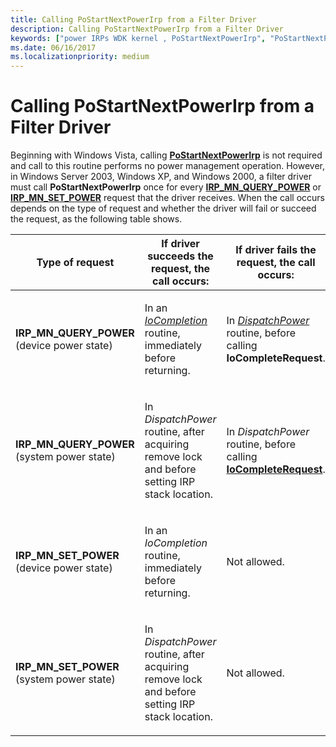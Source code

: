 ```yaml
---
title: Calling PoStartNextPowerIrp from a Filter Driver
description: Calling PoStartNextPowerIrp from a Filter Driver
keywords: ["power IRPs WDK kernel , PoStartNextPowerIrp", "PoStartNextPowerIrp", "filter drivers WDK power management"]
ms.date: 06/16/2017
ms.localizationpriority: medium
---
```


# Calling PoStartNextPowerIrp from a Filter Driver


Beginning with Windows Vista, calling [**PoStartNextPowerIrp**](/windows-hardware/drivers/ddi/ntifs/nf-ntifs-postartnextpowerirp) is not required and call to this routine performs no power management operation. However, in Windows Server 2003, Windows XP, and Windows 2000, a filter driver must call **PoStartNextPowerIrp** once for every [**IRP\_MN\_QUERY\_POWER**](./irp-mn-query-power.md) or [**IRP\_MN\_SET\_POWER**](./irp-mn-set-power.md) request that the driver receives. When the call occurs depends on the type of request and whether the driver will fail or succeed the request, as the following table shows.

<table>
<colgroup>
<col width="33%" />
<col width="33%" />
<col width="33%" />
</colgroup>
<thead>
<tr class="header">
<th>Type of request</th>
<th>If driver succeeds the request, the call occurs:</th>
<th>If driver fails the request, the call occurs:</th>
</tr>
</thead>
<tbody>
<tr class="odd">
<td><p><strong>IRP_MN_QUERY_POWER</strong> (device power state)</p></td>
<td><p>In an <a href="/windows-hardware/drivers/ddi/wdm/nc-wdm-io_completion_routine" data-raw-source="[&lt;em&gt;IoCompletion&lt;/em&gt;](/windows-hardware/drivers/ddi/wdm/nc-wdm-io_completion_routine)"><em>IoCompletion</em></a> routine, immediately before returning.</p></td>
<td><p>In <a href="/windows-hardware/drivers/ddi/wdm/nc-wdm-driver_dispatch" data-raw-source="[&lt;em&gt;DispatchPower&lt;/em&gt;](/windows-hardware/drivers/ddi/wdm/nc-wdm-driver_dispatch)"><em>DispatchPower</em></a> routine, before calling <strong>IoCompleteRequest</strong>.</p></td>
</tr>
<tr class="even">
<td><p><strong>IRP_MN_QUERY_POWER</strong> (system power state)</p></td>
<td><p>In <em>DispatchPower</em> routine, after acquiring remove lock and before setting IRP stack location.</p></td>
<td><p>In <em>DispatchPower</em> routine, before calling <a href="/windows-hardware/drivers/ddi/wdm/nf-wdm-iocompleterequest" data-raw-source="[&lt;strong&gt;IoCompleteRequest&lt;/strong&gt;](/windows-hardware/drivers/ddi/wdm/nf-wdm-iocompleterequest)"><strong>IoCompleteRequest</strong></a>.</p></td>
</tr>
<tr class="odd">
<td><p><strong>IRP_MN_SET_POWER</strong> (device power state)</p></td>
<td><p>In an <em>IoCompletion</em> routine, immediately before returning.</p></td>
<td><p>Not allowed.</p></td>
</tr>
<tr class="even">
<td><p><strong>IRP_MN_SET_POWER</strong> (system power state)</p></td>
<td><p>In <em>DispatchPower</em> routine, after acquiring remove lock and before setting IRP stack location.</p></td>
<td><p>Not allowed.</p></td>
</tr>
</tbody>
</table>

 

